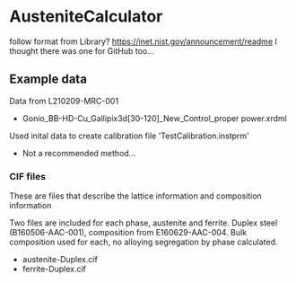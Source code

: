# AusteniteCalculator



follow format from Library?
https://inet.nist.gov/announcement/readme
I thought there was one for GitHub too...

## Example data

Data from L210209-MRC-001
- Gonio_BB-HD-Cu_Gallipix3d[30-120]_New_Control_proper power.xrdml

Used inital data to create calibration file 'TestCalibration.instprm'
- Not a recommended method...

### CIF files
These are files that describe the lattice information and composition information

Two files are included for each phase, austenite and ferrite.
Duplex steel (B160506-AAC-001), composition from E160629-AAC-004.
Bulk composition used for each, no alloying segregation by phase calculated.
- austenite-Duplex.cif
- ferrite-Duplex.cif

